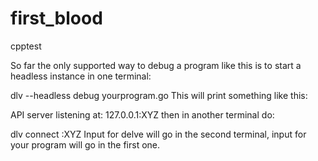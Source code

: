 # first_blood
cpptest

So far the only supported way to debug a program like this is to start a headless instance in one terminal:

dlv --headless debug yourprogram.go
This will print something like this:

API server listening at: 127.0.0.1:XYZ
then in another terminal do:

dlv connect :XYZ
Input for delve will go in the second terminal, input for your program will go in the first one.
